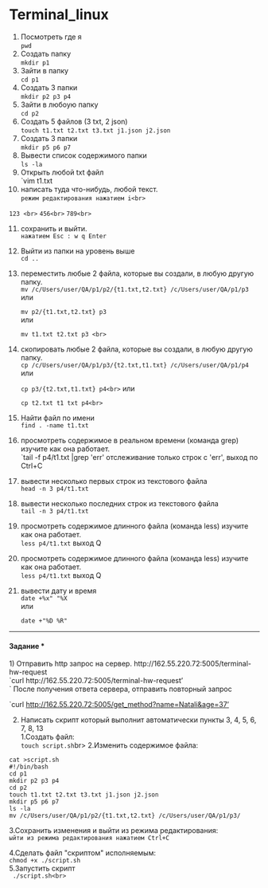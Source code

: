 # Terminal_linux
1) Посмотреть где я <br>
   `pwd`
2) Создать папку<br>
    `mkdir p1`
3) Зайти в папку<br>
    `cd p1`
4) Создать 3 папки<br>
    `mkdir p2 p3 p4`
5) Зайти в любоую папку<br>
    `cd p2`
6) Создать 5 файлов (3 txt, 2 json)<br>
    `touch t1.txt t2.txt t3.txt j1.json j2.json`
7) Создать 3 папки<br>
    `mkdir p5 p6 p7`
8) Вывести список содержимого папки<br>
    `ls -la`
9) Открыть любой txt файл<br>
    `vim t1.txt
10) написать туда что-нибудь, любой текст.<br>
    `режим редактирования нажатием i<br>`
    
   `123 <br>`
   `456<br>`
   `789<br>`
 
 11) сохранить и выйти.<br>
   `нажатием Esc : w q Enter`

12) Выйти из папки на уровень выше<br>
    `cd ..`
13) переместить любые 2 файла, которые вы создали, в любую другую папку.<br>
    `mv /c/Users/user/QA/p1/p2/{t1.txt,t2.txt} /c/Users/user/QA/p1/p3`<br>
или<br>

    `mv p2/{t1.txt,t2.txt} p3`<br>
или<br>

    `mv t1.txt t2.txt p3 <br>`
14) скопировать любые 2 файла, которые вы создали, в любую другую папку.<br>
   `cp /c/Users/user/QA/p1/p3/{t2.txt,t1.txt} /c/Users/user/QA/p1/p4`<br>
или<br>

    `cp p3/{t2.txt,t1.txt} p4<br>`
или

    `cp t2.txt t1 txt p4<br>`
15) Найти файл по имени<br>
    `find . -name t1.txt`
16) просмотреть содержимое в реальном времени (команда grep) изучите как она работает.<br>
    `tail -f p4/t1.txt |grep 'err'
отслеживание только строк с 'err', выход по Ctrl+C
17) вывести несколько первых строк из текстового файла<br>
    `head -n 3 p4/t1.txt`
18) вывести несколько последних строк из текстового файла<br>
    `tail -n 3 p4/t1.txt`
19) просмотреть содержимое длинного файла (команда less) изучите как она работает.<br>
     `less p4/t1.txt`
выход Q
19) просмотреть содержимое длинного файла (команда less) изучите как она работает.<br>
    `less p4/t1.txt`
выход Q

20) вывести дату и время<br>
    `date +%x" "%X`<br>
или<br>

    `date +"%D %R"`<br>
<hr>
<h4>Задание *</h4>
1) Отправить http запрос на сервер. http://162.55.220.72:5005/terminal-hw-request<br>
    `curl http://162.55.220.72:5005/terminal-hw-request’<br>`
После получения ответа сервера, отправить повторный запрос<br>

   `curl http://162.55.220.72:5005/get_method?name=Natali&age=37’<br>

2) Написать скрипт который выполнит автоматически пункты 3, 4, 5, 6, 7, 8, 13<br>
1.Создать файл:<br>
     `touch script.sh`br>
2.Изменить содержимое файла:<br>
```
cat >script.sh 
#!/bin/bash 
cd p1 
mkdir p2 p3 p4 
cd p2 
touch t1.txt t2.txt t3.txt j1.json j2.json 
mkdir p5 p6 p7 
ls -la 
mv /c/Users/user/QA/p1/p2/{t1.txt,t2.txt} /c/Users/user/QA/p1/p3/
```
3.Сохранить изменения и выйти из режима редактирования:<br>
`ыйти из режима редактирования нажатием Ctrl+C`<br>

4.Сделать файл "скриптом" исполняемым:<br>
    `chmod +x ./script.sh`<br>
5.Запустить скрипт<br>
   ` ./script.sh<br>`
